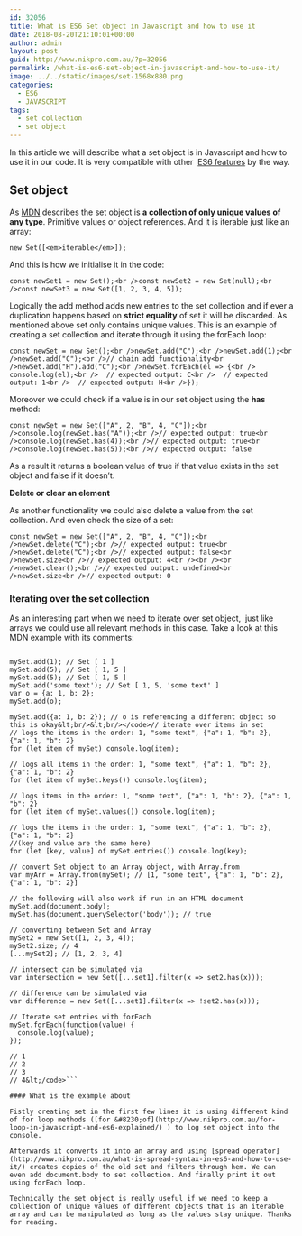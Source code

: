 ```yaml
---
id: 32056
title: What is ES6 Set object in Javascript and how to use it
date: 2018-08-20T21:10:01+00:00
author: admin
layout: post
guid: http://www.nikpro.com.au/?p=32056
permalink: /what-is-es6-set-object-in-javascript-and-how-to-use-it/
image: ../../static/images/set-1568x880.png
categories:
  - ES6
  - JAVASCRIPT
tags:
  - set collection
  - set object
---
```

In this article we will describe what a set object is in Javascript and how to use it in our code. It is very compatible with other  [ES6 features](http://www.nikpro.com.au/practice-with-map-filter-and-sort-methods-in-javascript-the-es6-way/) by the way.

## Set object

As [MDN](https://developer.mozilla.org/en-US/docs/Web/JavaScript/Reference/Global_Objects/Set) describes the set object is **a collection of only unique values of any type**. Primitive values or object references. And it is iterable just like an array:

```new Set([<em>iterable</em>]);```

And this is how we initialise it in the code:

```const newSet1 = new Set();<br />const newSet2 = new Set(null);<br />const newSet3 = new Set([1, 2, 3, 4, 5]);```

Logically the add method adds new entries to the set collection and if ever a duplication happens based on **strict equality** of set it will be discarded. As mentioned above set only contains unique values. This is an example of creating a set collection and iterate through it using the forEach loop:

```const newSet = new Set();<br />newSet.add("C");<br />newSet.add(1);<br />newSet.add("C");<br />// chain add functionality<br />newSet.add("H").add("C");<br />newSet.forEach(el => {<br />  console.log(el);<br />  // expected output: C<br />  // expected output: 1<br />  // expected output: H<br />});```

Moreover we could check if a value is in our set object using the **has** method:

```const newSet = new Set(["A", 2, "B", 4, "C"]);<br />console.log(newSet.has("A"));<br />// expected output: true<br />console.log(newSet.has(4));<br />// expected output: true<br />console.log(newSet.has(5));<br />// expected output: false```

As a result it returns a boolean value of true if that value exists in the set object and false if it doesn&#8217;t.

**Delete or clear an element**

As another functionality we could also delete a value from the set collection. And even check the size of a set:

```const newSet = new Set(["A", 2, "B", 4, "C"]);<br />newSet.delete("C");<br />// expected output: true<br />newSet.delete("C");<br />// expected output: false<br />newSet.size<br />// expected output: 4<br /><br /><br />newSet.clear();<br />// expected output: undefined<br />newSet.size<br />// expected output: 0```

### Iterating over the set collection

As an interesting part when we need to iterate over set object,  just like arrays we could use all relevant methods in this case. Take a look at this MDN example with its comments:

```<code>&lt;code>var mySet = new Set();

mySet.add(1); // Set [ 1 ]
mySet.add(5); // Set [ 1, 5 ]
mySet.add(5); // Set [ 1, 5 ]
mySet.add('some text'); // Set [ 1, 5, 'some text' ]
var o = {a: 1, b: 2};
mySet.add(o);

mySet.add({a: 1, b: 2}); // o is referencing a different object so this is okay&lt;br/>&lt;br/></code>// iterate over items in set
// logs the items in the order: 1, "some text", {"a": 1, "b": 2}, {"a": 1, "b": 2} 
for (let item of mySet) console.log(item);

// logs all items in the order: 1, "some text", {"a": 1, "b": 2}, {"a": 1, "b": 2} 
for (let item of mySet.keys()) console.log(item);
 
// logs items in the order: 1, "some text", {"a": 1, "b": 2}, {"a": 1, "b": 2} 
for (let item of mySet.values()) console.log(item);

// logs the items in the order: 1, "some text", {"a": 1, "b": 2}, {"a": 1, "b": 2} 
//(key and value are the same here)
for (let [key, value] of mySet.entries()) console.log(key);

// convert Set object to an Array object, with Array.from
var myArr = Array.from(mySet); // [1, "some text", {"a": 1, "b": 2}, {"a": 1, "b": 2}]

// the following will also work if run in an HTML document
mySet.add(document.body);
mySet.has(document.querySelector('body')); // true

// converting between Set and Array
mySet2 = new Set([1, 2, 3, 4]);
mySet2.size; // 4
[...mySet2]; // [1, 2, 3, 4]

// intersect can be simulated via 
var intersection = new Set([...set1].filter(x => set2.has(x)));

// difference can be simulated via
var difference = new Set([...set1].filter(x => !set2.has(x)));

// Iterate set entries with forEach
mySet.forEach(function(value) {
  console.log(value);
});

// 1
// 2
// 3
// 4&lt;/code>```

#### What is the example about

Fistly creating set in the first few lines it is using different kind of for loop methods ([for &#8230;of](http://www.nikpro.com.au/for-loop-in-javascript-and-es6-explained/) ) to log set object into the console.

Afterwards it converts it into an array and using [spread operator](http://www.nikpro.com.au/what-is-spread-syntax-in-es6-and-how-to-use-it/) creates copies of the old set and filters through hem. We can even add document.body to set collection. And finally print it out using forEach loop.

Technically the set object is really useful if we need to keep a collection of unique values of different objects that is an iterable array and can be manipulated as long as the values stay unique. Thanks for reading.